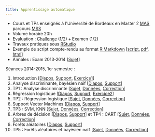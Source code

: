 ```yaml
---
title: Apprentissage automatique
---
```


*   Cours et TPs enseignés à l'Université de Bordeaux en Master 2 [MAS](https://uf-mi.u-bordeaux.fr/sites/mas/) parcours [MSS](http://uf-mi.u-bordeaux.fr/MSS/)
*   Volume horaire 20h
*   Evaluation : [Challenge](https://adrtod.github.io/challenge-mimse2014/) (1/2) + Examen (1/2)
*   Travaux pratiques sous [RStudio](https://rstudio.com/)
*   Exemple de script compte-rendu au format [R Markdown](https://rmarkdown.rstudio.com/) [[script](https://www.dropbox.com/s/iuz4hbwlrg10nv7/r_notebook.R?dl=1), [pdf](https://www.dropbox.com/s/vi3252o3ngzs83q/r_notebook.pdf?dl=1), [html](r_notebook.html)]
*   Annales : Exam 2013-2014 [[Sujet](https://www.dropbox.com/s/ru1itwqc5ub5x6h/App_Auto_examen_2013-2014.pdf?dl=1)]

Séances 2014-2015, 1er semestre :

1.  Introduction [[Diapos](https://www.dropbox.com/s/gchznr4d0j0owgt/lecture1.pdf?dl=1), [Support](https://www.dropbox.com/s/6qsam1zlzcsnckc/lecture1_print.pdf?dl=1), [Exercice1](https://www.dropbox.com/s/0al4ah5we00fmlv/Exercice1.pdf?dl=1)]
2.  Analyse discriminante, bayésien naïf [[Diapos](https://www.dropbox.com/s/qw0blhkjml42931/lecture2.pdf?dl=1), [Support](https://www.dropbox.com/s/zt212h26ac9jgfi/lecture2_print.pdf?dl=1)]
3.  TP1 : Analyse discriminante [[Sujet](https://www.dropbox.com/s/r9ecp9nahme7jc5/TP1_an_discr.pdf?dl=1), [Données](https://www.dropbox.com/sh/3qbv378q49llzd4/AACKM6sq-cA1u2O_BkYHk4h-a?dl=1), [Correction](https://www.dropbox.com/s/2ro5alflskpmb14/TP1_an_discr_CORRECTION.pdf?dl=1)]
4.  Régression logistique [[Diapos](https://www.dropbox.com/s/4kgo1ujkyr3cr8s/lecture4_pres.pdf?dl=1), [Support](https://www.dropbox.com/s/z7gx7u1008xrn26/lecture4_print.pdf?dl=1), [Exercice2](https://www.dropbox.com/s/dj2x7smrgl6faej/Exercice4.pdf?dl=1)]
5.  TP2 : Régression logistique [[Sujet](https://www.dropbox.com/s/hf55yc4hpnpfav0/TP2_reglog.pdf?dl=1), [Données](https://www.dropbox.com/sh/3qbv378q49llzd4/AACKM6sq-cA1u2O_BkYHk4h-a?dl=1), [Correction](https://www.dropbox.com/s/9lnh4ymhzfvb0y3/TP2_reglog_CORRECTION.pdf?dl=1)]
6.  Support Vector Machines [[Diapos](https://www.dropbox.com/s/k6yjt4zcoeyxyb9/lecture6_pres.pdf?dl=0), [Support](https://www.dropbox.com/s/msrtgo1hhmoc90h/lecture6_print.pdf?dl=0)]
7.  TP3 : SVM, KNN [[Sujet](https://www.dropbox.com/s/30sam4c7ajxqrm7/TP3_svm_ppv.pdf?dl=1), [Données](https://www.dropbox.com/sh/3qbv378q49llzd4/AACKM6sq-cA1u2O_BkYHk4h-a?dl=1), [Correction](https://www.dropbox.com/s/1sm0aeflqwzyeyj/TP3_svm_ppv_CORRECTION.pdf?dl=1)]
8.  Arbres de décision [[Diapos](https://www.dropbox.com/s/98im40v8lizwqbm/lecture8_pres.pdf?dl=1), [Support](https://www.dropbox.com/s/wns4wyxeaakw43f/lecture8_print.pdf?dl=1)] et TP4 : CART [[Sujet](https://www.dropbox.com/s/86p94ckd0kv7nml/TP4_CART.pdf?dl=1), [Données](https://www.dropbox.com/sh/3qbv378q49llzd4/AACKM6sq-cA1u2O_BkYHk4h-a?dl=1), [Correction](https://www.dropbox.com/s/f15x9ofs546u6ou/TP4_CART_CORRECTION.pdf?dl=1)]
9.  Forêts aléatoires [[Diapos](https://www.dropbox.com/s/tf9eya0vb6ch2qi/lecture9_pres.pdf?dl=1), [Support](https://www.dropbox.com/s/g7izds6p8b1q06b/lecture9_print.pdf?dl=1)]
10.  TP5 : Forêts aléatoires et bayésien naïf [[Sujet](https://www.dropbox.com/s/5qo7rihvddaezob/TP_rf_bn.pdf?dl=1), [Données](https://www.dropbox.com/sh/3qbv378q49llzd4/AACKM6sq-cA1u2O_BkYHk4h-a?dl=1), [Correction](https://www.dropbox.com/s/lvy3e8t2g7bsgrn/TP_rf_bn_CORRECTION.pdf?dl=1)]
